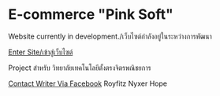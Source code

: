 # E-commerce "Pink Soft"
Website currently in development./เว็บไซต์กำลังอยู่ในระหว่างการพัฒนา

[Enter Site/เข้าสู่เว็บไซต์](https://slapz808.github.io/e-commerce/site/)

Project สำหรับ วิทยาลัยเทคโนโลยีตั้งตรงจิตรพณิชยการ

[Contact Writer Via Facebook](https://www.facebook.com/KennyRoyFitz166) Royfitz Nyxer Hope

